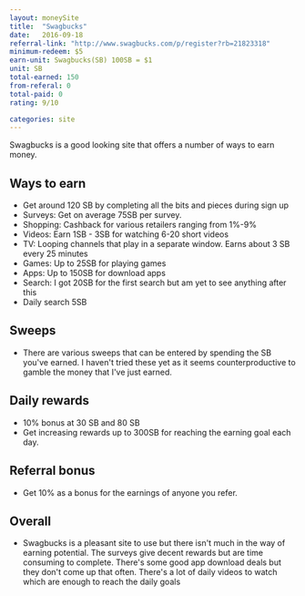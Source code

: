 ```yaml
---
layout: moneySite
title:  "Swagbucks"
date:   2016-09-18
referral-link: "http://www.swagbucks.com/p/register?rb=21823318"
minimum-redeem: $5
earn-unit: Swagbucks(SB) 100SB = $1
unit: SB
total-earned: 150
from-referal: 0
total-paid: 0
rating: 9/10

categories: site
---
```


Swagbucks is a good looking site that offers a number of ways to earn money.


Ways to earn
---

* Get around 120 SB by completing all the bits and pieces during sign up
* Surveys: Get on average 75SB per survey.
* Shopping: Cashback for various retailers ranging from 1%-9%
* Videos: Earn 1SB - 3SB for watching 6-20 short videos
* TV: Looping channels that play in a separate window. Earns about 3 SB every 25 minutes
* Games: Up to 25SB for playing games
* Apps: Up to 150SB for download apps
* Search: I got 20SB for the first search but am yet to see anything after this
* Daily search 5SB



Sweeps
----

* There are various sweeps that can be entered by spending the SB you've earned. I haven't tried these yet as it seems counterproductive to gamble the money that I've just earned.

Daily rewards
----

* 10% bonus at 30 SB and 80 SB
* Get increasing rewards up to 300SB for reaching the earning goal each day.

Referral bonus
--------

* Get 10% as a bonus for the earnings of anyone you refer.


Overall
-------

* Swagbucks is a pleasant site to use but there isn't much in the way of earning potential. The surveys give decent rewards but are time consuming to complete. There's some good app download deals but they don't come up that often. There's a lot of daily videos to watch which are enough to reach the daily goals




